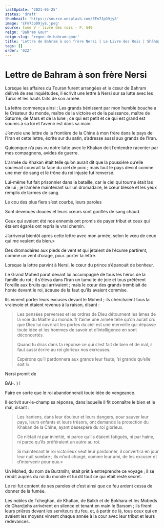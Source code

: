 ```yaml
---
lastUpdate: '2021-05-25'
status: 'draft'
thumbnail: 'https://source.unsplash.com/EFm7JpD9jy8'
image: 'EFm7JpD9jy8.jpeg'
source: tome V - livre des rois - P. 549
reign: 'Bahram Gour'
reign-slug: 'regne-de-bahram-gour'
title: 'Lettre de Bahram à son frère Nersi | Le Livre des Rois | Shâhnâmeh'
tags: []
order: '022'
---
```


# Lettre de Bahram à son frère Nersi

Lorsque les affaires du Touran furent arrangées et le cœur de Bahram délivré de ses inquiétudes, il écrivit une lettre à Nersi sur sa lutte avec les Turcs et les hauts faits de son armée.

La lettre commença ainsi : Les grands bénissent par mon humble bouche a le Créateur du monde, maître de la victoire et de la puissance, maître de Saturne, de Mars et de la lune ; ce qui est petit et ce qui est grand est soumis à sa loi et l’avenir est dans sa main.

J’envoie une lettre de la frontière de la Chine à mon frère dans le pays de l’Iran et cette lettre, écrite sur du satin, s’adresse aussi aux grands de l’Iran.

Quiconque n’a pas vu notre lutte avec le Khakan doit l’entendre raconter par mes compagnons, avides de guerre.

L’armée du Khakan était telle qu’on aurait dit que la poussière qu’elle soulevait couvrait la face du ciel de poix ; mais tout le pays devint comme une mer de sang et le trône du roi injuste fut renversé.

Lui-même fut fait prisonnier dans la bataille, car le ciel qui tourne était las de lui ; je l’amène maintenant sur un dromadaire, le cœur blessé et les yeux remplis de larmes de sang.

Le cou des plus fiers s’est courbé, leurs paroles

Sont devenues douces et leurs cœurs sont gonflés de sang chaud.

Ceux qui avaient été nos ennemis ont promis de payer tribut et ceux qui étaient égarés ont repris le vrai chemin.

J’arriverai bientôt après cette lettre avec mon armée, selon le vœu de ceux qui me veulent du bien.»

Des dromadaires aux pieds de vent et qui jetaient de l’écume partirent, comme un vent d’orage, pour. porter la lettre.

Lorsque la lettre parvint à Nersi, le cœur du prince s’épanouit de bonheur.

Le Grand Mohed parut devant lui accompagné de tous les héros de la famille du roi ; il s’éleva dans l’Iran un tumulte de joie et tous prêtèrent l’oreille aux bruits qui arrivaient ; mais le cœur des grands tremblait de honte devant le roi, àcause de la faut qu’ils avaient commise.

Ils vinrent porter leurs excuses devant le Mohed ; ils cherchaient tous la vraievoie et étaient revenus à la raison, disant :

> Les pensées perverses et les ordres de Dieu détournent les âmes de la voie du Maître du monde. fr l’aime une armée telle qu’on aurait cru que Dieu lui ouvrirait les portes du ciel est une merveille qui dépasse toute idée et les hommes de savoir et d’intelligence en sont déconcertés.
>
> Quand tu diras dans ta réponse ce qui s’est fait de bien et de mal, il faut aussi écrire au roi glorieux nos exrrcuses.
>
> Espérons qu’il pardonnera aux grands leur faute, ’si grande qu’elle soit !»

Nersi promit de

BAI-. ) !

Faire en sorte que le roi abandonnerait toute idée de vengeance.

Il écrivit sur-le-champ sa réponse, dans laquelle il fit connaître le bien et le mal, disant :

> Les Iraniens, dans leur douleur et leurs dangers, pour sauver leur pays, leurs enfants et leurs trésors, ont demandé la protection du Khakan de la Chine, ayant désespéré du roi glorieux.
>
> Ce n’était ni par inimitié, ni parce qu’ils étaient fatigués, ni par haine, ni parce qu’ils préféraient un autre au roi.
>
> Si maintenant le roi victorieux veut leur pardonner, il convertira en jour leur nuit sombre ; ils m’ont chargé, comme leur ami, de les excuser et d’intervenir pour eux.»

Un Mohed, du nom de Burzmihr, était prêt à entreprendre ce voyage ; il se rendit auprès du roi du monde et lui dit tout ce qui était resté secret.

Le roi fut content de ses paroles et c’est ainsi que ce feu ardent cessa de donner de la fumée.

Les nobles de Tcheghan, de Khatlan, de Balkh et de Bokhara et les Mobeds de Ghardjehs arrivèrent en silence et tenant en main le Barsom ; ils firent leurs prières devant les serviteurs du feu, et, à partir de là, tous ceux qui en avaient les moyens vinrent chaque année à la cour avec leur tribut et leurs redevances.
